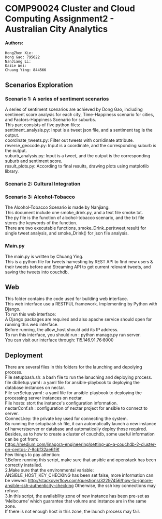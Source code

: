 # COMP90024 Cluster and Cloud Computing Assignment2 - Australian City Analytics
#### Authors:
    HongZhen Xie:
    Dong Gao: 795622
    NanJiang Li:
    KaiLe Wei:
    Chuang Ying: 844566
## Scenarios Exploration
### Scenario 1: A series of sentiment scenarios
A series of sentiment scenarios are achieved by Dong Gao, including sentiment score analysis for each city, Time-Happiness scenario for cities, and Factors-Happiness Scenario for suburbs. <br>
This part consists of five python files:<br>
sentiment_analysis.py: Input is a tweet json file, and a sentiment tag is the output.<br>
coordinate_tweets.py: Filter out tweets with corridinate attribute.<br>
reverse_geocode.py: Input is a coordinate, and the corresponding suburb is the output.<br>
suburb_analysis.py: Input is a tweet, and the output is the corresponding suburb and sentiment score.<br>
result_plots.py: According to final results, drawing plots using matplotlib library.<br>

### Scenario 2: Cultural Integration


### Scenario 3: Alcohol-Tobacco
The Alcohol-Tobacco Scenario is made by Nanjiang.<br>
This document include one smoke_drink.py, and a text file smoke.txt.<br>
The py file is the function of alcohol-tobacco scenario, and the txt file stores the keywords of the function.<br>
There are two executable functions, smoke_Drink_per(tweet,result) for single tweet analysis, and smoke_Drink() for json file analysis.


### Main.py
The main.py is written by Chuang Ying.<br>
This is a python file for tweets harvesting by REST API to find new users & their tweets before and Streaming API to get current relevant tweets, and saving the tweets into couchdb.

## Web
This folder contains the code used for building web interface.<br>
This web interface use a RESTFUL framework. Implementing by Python with Django.<br>
To run this web interface: <br>
A Django packages are required and also apache service should open for running this web interface.<br>
Before running, the allow_host should add its IP address.  <br>
To run this interface,  you should run :  python manage.py run server.<br>
You can visit our interface through: 115.146.91.76:8000

## Deployment
There are several files in this folders for the launching and depolying process.<br>
File setupbash.sh: a bash file to run the lanuching and deploying process. <br>
file dbSetup.yaml : a yaml file for ansible-playbook to deploying the database instances on nectar.<br>
File serSetup.yaml : a yaml file for ansible-playbook to deploying the processing server instances on nectar.<br>
File hosts: stort the instance's configuration information.<br>
nectarConf.sh : configuration of nectar project for ansible to connect to server.<br>
Connect.key: the private key used for connecting the system.<br>
By running the setupbash.sh file, it can automatically launch a new instance of harverstserver or database and automatically deploy those required.<br>
Besides, as to how to create a cluster of couchdb, some useful information can be got from:<br>
https://medium.com/linagora-engineering/setting-up-a-couchdb-2-cluster-on-centos-7-8cbf32ae619f<br>
Few things to pay attention:<br>
1.Before running this script, make sure that ansible and openstack has been correctly installed.<br>
2.Make sure that the environmental variable: ANSIBLE_HOST_KEY_CHECKING has been set false,  more information can be viewed: http://stackoverflow.com/questions/32297456/how-to-ignore-ansible-ssh-authenticity-checking
Otherwise, the ssh key connections may refuse.<br>
3.In this script, the availability zone of new instance has been pre-set as ‘Melbourne’ which guarantee that volume and instance are in the same zone.<br>
If there is not enough host in this zone, the launch process may fail.<br>
  
 






